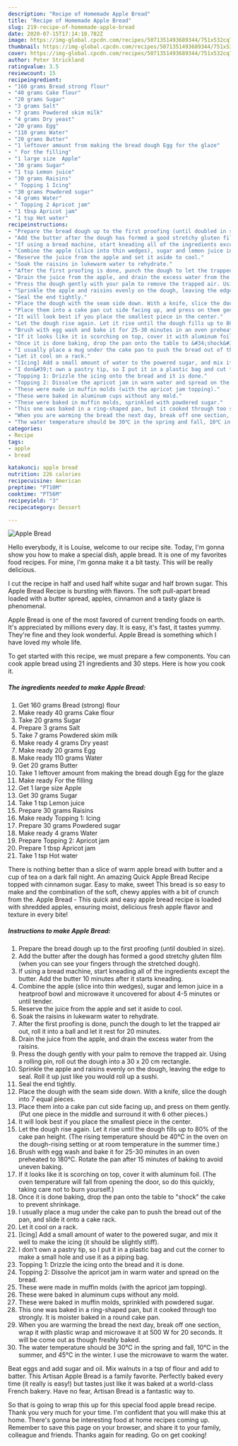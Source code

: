 ```yaml
---
description: "Recipe of Homemade Apple Bread"
title: "Recipe of Homemade Apple Bread"
slug: 219-recipe-of-homemade-apple-bread
date: 2020-07-15T17:14:18.782Z
image: https://img-global.cpcdn.com/recipes/5071351493689344/751x532cq70/apple-bread-recipe-main-photo.jpg
thumbnail: https://img-global.cpcdn.com/recipes/5071351493689344/751x532cq70/apple-bread-recipe-main-photo.jpg
cover: https://img-global.cpcdn.com/recipes/5071351493689344/751x532cq70/apple-bread-recipe-main-photo.jpg
author: Peter Strickland
ratingvalue: 3.5
reviewcount: 15
recipeingredient:
- "160 grams Bread strong flour"
- "40 grams Cake flour"
- "20 grams Sugar"
- "3 grams Salt"
- "7 grams Powdered skim milk"
- "4 grams Dry yeast"
- "20 grams Egg"
- "110 grams Water"
- "20 grams Butter"
- "1 leftover amount from making the bread dough Egg for the glaze"
- " For the filling"
- "1 large size  Apple"
- "30 grams Sugar"
- "1 tsp Lemon juice"
- "30 grams Raisins"
- " Topping 1 Icing"
- "30 grams Powdered sugar"
- "4 grams Water"
- " Topping 2 Apricot jam"
- "1 tbsp Apricot jam"
- "1 tsp Hot water"
recipeinstructions:
- "Prepare the bread dough up to the first proofing (until doubled in size)."
- "Add the butter after the dough has formed a good stretchy gluten film (when you can see your fingers through the stretched dough)."
- "If using a bread machine, start kneading all of the ingredients except the butter.  Add the butter 10 minutes after it starts kneading."
- "Combine the apple (slice into thin wedges), sugar and lemon juice in a heatproof bowl and microwave it uncovered for about 4-5 minutes or until tender."
- "Reserve the juice from the apple and set it aside to cool."
- "Soak the raisins in lukewarm water to rehydrate."
- "After the first proofing is done, punch the dough to let the trapped air out, roll it into a ball and let it rest for 20 minutes."
- "Drain the juice from the apple, and drain the excess water from the raisins."
- "Press the dough gently with your palm to remove the trapped air. Using a rolling pin, roll out the dough into a 30 x 20 cm rectangle."
- "Sprinkle the apple and raisins evenly on the dough, leaving the edge to seal. Roll it up just like you would roll up a sushi."
- "Seal the end tightly."
- "Place the dough with the seam side down. With a knife, slice the dough into 7 equal pieces."
- "Place them into a cake pan cut side facing up, and press on them gently. (Put one piece in the middle and surround it with 6 other pieces.)"
- "It will look best if you place the smallest piece in the center."
- "Let the dough rise again. Let it rise until the dough fills up to 80% of the cake pan height. (The rising temperature should be 40℃ in the oven on the dough-rising setting or at room temperature in the summer time.)"
- "Brush with egg wash and bake it for 25-30 minutes in an oven preheated to 180℃. Rotate the pan after 15 minutes of baking to avoid uneven baking."
- "If it looks like it is scorching on top, cover it with aluminum foil. (The oven temperature will fall from opening the door, so do this quickly, taking care not to burn yourself.)"
- "Once it is done baking, drop the pan onto the table to &#34;shock&#34; the cake to prevent shrinkage."
- "I usually place a mug under the cake pan to push the bread out of the pan, and slide it onto a cake rack."
- "Let it cool on a rack."
- "[Icing] Add a small amount of water to the powered sugar, and mix it well to make the icing (it should be slightly stiff)."
- "I don&#39;t own a pastry tip, so I put it in a plastic bag and cut the corner to make a small hole and use it as a piping bag."
- "Topping 1: Drizzle the icing onto the bread and it is done."
- "Topping 2: Dissolve the apricot jam in warm water and spread on the bread."
- "These were made in muffin molds (with the apricot jam topping)."
- "These were baked in aluminum cups without any mold."
- "These were baked in muffin molds, sprinkled with powdered sugar."
- "This one was baked in a ring-shaped pan, but it cooked through too strongly. It is moister baked in a round cake pan."
- "When you are warming the bread the next day, break off one section, wrap it with plastic wrap and microwave it at 500 W for 20 seconds. It will be come out as though freshly baked."
- "The water temperature should be 30℃ in the spring and fall, 10℃ in the summer, and 45℃ in the winter. I use the microwave to warm the water."
categories:
- Recipe
tags:
- apple
- bread

katakunci: apple bread 
nutrition: 226 calories
recipecuisine: American
preptime: "PT10M"
cooktime: "PT56M"
recipeyield: "3"
recipecategory: Dessert

---
```



![Apple Bread](https://img-global.cpcdn.com/recipes/5071351493689344/751x532cq70/apple-bread-recipe-main-photo.jpg)

Hello everybody, it is Louise, welcome to our recipe site. Today, I'm gonna show you how to make a special dish, apple bread. It is one of my favorites food recipes. For mine, I'm gonna make it a bit tasty. This will be really delicious.

I cut the recipe in half and used half white sugar and half brown sugar. This Apple Bread Recipe is bursting with flavors. The soft pull-apart bread loaded with a butter spread, apples, cinnamon and a tasty glaze is phenomenal.

Apple Bread is one of the most favored of current trending foods on earth. It's appreciated by millions every day. It is easy, it's fast, it tastes yummy. They're fine and they look wonderful. Apple Bread is something which I have loved my whole life.


To get started with this recipe, we must prepare a few components. You can cook apple bread using 21 ingredients and 30 steps. Here is how you cook it.

##### The ingredients needed to make Apple Bread:

1. Get 160 grams Bread (strong) flour
1. Make ready 40 grams Cake flour
1. Take 20 grams Sugar
1. Prepare 3 grams Salt
1. Take 7 grams Powdered skim milk
1. Make ready 4 grams Dry yeast
1. Make ready 20 grams Egg
1. Make ready 110 grams Water
1. Get 20 grams Butter
1. Take 1 leftover amount from making the bread dough Egg for the glaze
1. Make ready  For the filling
1. Get 1 large size  Apple
1. Get 30 grams Sugar
1. Take 1 tsp Lemon juice
1. Prepare 30 grams Raisins
1. Make ready  Topping 1: Icing
1. Prepare 30 grams Powdered sugar
1. Make ready 4 grams Water
1. Prepare  Topping 2: Apricot jam
1. Prepare 1 tbsp Apricot jam
1. Take 1 tsp Hot water


There is nothing better than a slice of warm apple bread with butter and a cup of tea on a dark fall night. An amazing Quick Apple Bread Recipe topped with cinnamon sugar. Easy to make, sweet This bread is so easy to make and the combination of the soft, chewy apples with a bit of crunch from the. Apple Bread - This quick and easy apple bread recipe is loaded with shredded apples, ensuring moist, delicious fresh apple flavor and texture in every bite! 

##### Instructions to make Apple Bread:

1. Prepare the bread dough up to the first proofing (until doubled in size).
1. Add the butter after the dough has formed a good stretchy gluten film (when you can see your fingers through the stretched dough).
1. If using a bread machine, start kneading all of the ingredients except the butter.  Add the butter 10 minutes after it starts kneading.
1. Combine the apple (slice into thin wedges), sugar and lemon juice in a heatproof bowl and microwave it uncovered for about 4-5 minutes or until tender.
1. Reserve the juice from the apple and set it aside to cool.
1. Soak the raisins in lukewarm water to rehydrate.
1. After the first proofing is done, punch the dough to let the trapped air out, roll it into a ball and let it rest for 20 minutes.
1. Drain the juice from the apple, and drain the excess water from the raisins.
1. Press the dough gently with your palm to remove the trapped air. Using a rolling pin, roll out the dough into a 30 x 20 cm rectangle.
1. Sprinkle the apple and raisins evenly on the dough, leaving the edge to seal. Roll it up just like you would roll up a sushi.
1. Seal the end tightly.
1. Place the dough with the seam side down. With a knife, slice the dough into 7 equal pieces.
1. Place them into a cake pan cut side facing up, and press on them gently. (Put one piece in the middle and surround it with 6 other pieces.)
1. It will look best if you place the smallest piece in the center.
1. Let the dough rise again. Let it rise until the dough fills up to 80% of the cake pan height. (The rising temperature should be 40℃ in the oven on the dough-rising setting or at room temperature in the summer time.)
1. Brush with egg wash and bake it for 25-30 minutes in an oven preheated to 180℃. Rotate the pan after 15 minutes of baking to avoid uneven baking.
1. If it looks like it is scorching on top, cover it with aluminum foil. (The oven temperature will fall from opening the door, so do this quickly, taking care not to burn yourself.)
1. Once it is done baking, drop the pan onto the table to &#34;shock&#34; the cake to prevent shrinkage.
1. I usually place a mug under the cake pan to push the bread out of the pan, and slide it onto a cake rack.
1. Let it cool on a rack.
1. [Icing] Add a small amount of water to the powered sugar, and mix it well to make the icing (it should be slightly stiff).
1. I don&#39;t own a pastry tip, so I put it in a plastic bag and cut the corner to make a small hole and use it as a piping bag.
1. Topping 1: Drizzle the icing onto the bread and it is done.
1. Topping 2: Dissolve the apricot jam in warm water and spread on the bread.
1. These were made in muffin molds (with the apricot jam topping).
1. These were baked in aluminum cups without any mold.
1. These were baked in muffin molds, sprinkled with powdered sugar.
1. This one was baked in a ring-shaped pan, but it cooked through too strongly. It is moister baked in a round cake pan.
1. When you are warming the bread the next day, break off one section, wrap it with plastic wrap and microwave it at 500 W for 20 seconds. It will be come out as though freshly baked.
1. The water temperature should be 30℃ in the spring and fall, 10℃ in the summer, and 45℃ in the winter. I use the microwave to warm the water.


Beat eggs and add sugar and oil. Mix walnuts in a tsp of flour and add to batter. This Artisan Apple Bread is a family favorite. Perfectly baked every time (it really is easy!) but tastes just like it was baked at a world-class French bakery. Have no fear, Artisan Bread is a fantastic way to. 

So that is going to wrap this up for this special food apple bread recipe. Thank you very much for your time. I'm confident that you will make this at home. There's gonna be interesting food at home recipes coming up. Remember to save this page on your browser, and share it to your family, colleague and friends. Thanks again for reading. Go on get cooking!
